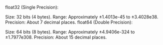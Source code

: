 float32 (Single Precision):

Size: 32 bits (4 bytes).
Range: Approximately ±1.4013e-45 to ±3.4028e38.
Precision: About 7 decimal places.
float64 (Double Precision):

Size: 64 bits (8 bytes).
Range: Approximately ±4.9406e-324 to ±1.7977e308.
Precision: About 15 decimal places.